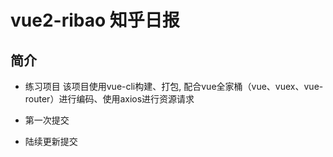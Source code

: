 # vue2-ribao 知乎日报

## 简介

- 练习项目 该项目使用vue-cli构建、打包, 配合vue全家桶（vue、vuex、vue-router）进行编码、使用axios进行资源请求

- 第一次提交

- 陆续更新提交

```
